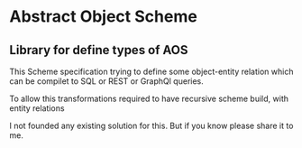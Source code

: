 # Abstract Object Scheme
## Library for define types of AOS

This Scheme specification trying to define some object-entity relation which can be compilet to SQL or REST or GraphQl queries.

To allow this transformations required to have recursive scheme build, with entity relations

I not founded any existing solution for this. But if you know please share it to me.